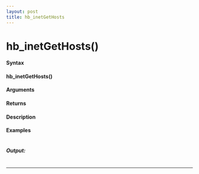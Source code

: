 ```yaml
---
layout: post
title: hb_inetGetHosts
---
```


# hb_inetGetHosts()


#### Syntax

#### hb_inetGetHosts()

#### Arguments

#### Returns

#### Description

#### Examples

```

```

##### Output:

```

```

---